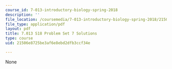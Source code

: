 ```yaml
---
course_id: 7-013-introductory-biology-spring-2018
description: ''
file_location: /coursemedia/7-013-introductory-biology-spring-2018/21506e8725be3af6e8ebd2dfb3ccf34e_MIT7_013s18Pset7S.pdf
file_type: application/pdf
layout: pdf
title: 7.013 S18 Problem Set 7 Solutions
type: course
uid: 21506e8725be3af6e8ebd2dfb3ccf34e

---
```

None